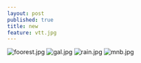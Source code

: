 ```yaml
---
layout: post
published: true
title: new
feature: vtt.jpg
---
```

![foorest.jpg]({{site.baseurl}}/assets/images/posts/foorest.jpg)
![gal.jpg]({{site.baseurl}}/assets/images/posts/gal.jpg)
![rain.jpg]({{site.baseurl}}/assets/images/posts/rain.jpg)
![mnb.jpg]({{site.baseurl}}/assets/images/posts/mnb.jpg)
